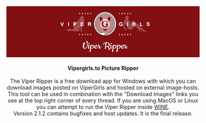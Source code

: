 <div align="center"><img src="https://raw.githubusercontent.com/RAConquista/ViperRipper/main/Docs/vr_banner.png"></img>
<br>
<br>
<b>Vipergirls.to Picture Ripper</b>
<br>
<br>
The Viper Ripper is a free download app for Windows with which you can download images posted on ViperGirls and hosted on external image-hosts. This tool can be used in combination with the "Download Images" links you see at the top right corner of every thread. If you are using MacOS or Linux you can attempt to run the Viper Ripper inside <a href="https://www.winehq.org/">WINE</a>.
<br>
Version 2.1.2 contains bugfixes and host updates. It is the final release.
</div>
